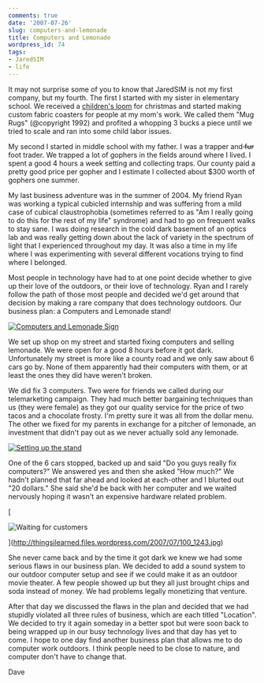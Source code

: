 ```yaml
---
comments: true
date: '2007-07-26'
slug: computers-and-lemonade
title: Computers and Lemonade
wordpress_id: 74
tags:
- JaredSIM
- life
---
```


It may not surprise some of you to know that JaredSIM is not my first company, but my fourth.  The first I started with my sister in elementary school.  We received a [children's loom](http://www.landofnod.com/family.aspx?c=8095&f=3052&pc=5000&srccd=g091) for christmas and started making custom fabric coasters for people at my mom's work.  We called them "Mug Rugs" (@copyright 1992) and profited a whopping 3 bucks a piece until we tried to scale and ran into some child labor issues.

My second I started in middle school with my father. I was a trapper and<strike> fur</strike> foot trader.  We trapped a lot of gophers in the fields around where I lived.  I spent a good 4 hours a week setting and collecting traps.  Our county paid a pretty good price per gopher and I estimate I collected about $300 worth of gophers one summer.

My last business adventure was in the summer of 2004.  My friend Ryan was working a typical cubicled internship and was suffering from a mild case of cubical claustrophobia (sometimes referred to as "Am I really going to do this for the rest of my life" syndrome) and had to go on frequent walks to stay sane.  I was doing research in the cold dark basement of an optics lab and was really getting down about the lack of variety in the spectrum of light that I experienced throughout my day.  It was also a time in my life where I was experimenting with several different vocations trying to find where I belonged.

Most people in technology have had to at one point decide whether to give up their love of the outdoors, or their love of technology.  Ryan and I rarely follow the path of those most people and decided we'd get around that decision by making a rare company that does technology outdoors.  Our business plan: a Computers and Lemonade stand!

[](http://thingsilearned.files.wordpress.com/2007/07/sign.jpg)


[![Computers and Lemonade Sign](http://thingsilearned.files.wordpress.com/2007/07/sign.jpg)](http://thingsilearned.files.wordpress.com/2007/07/sign.jpg)


We set up shop on my street and started fixing computers and selling lemonade.  We were open for a good 8 hours before it got dark.  Unfortunately my street is more like a county road and we only saw about 6 cars go by.  None of them apparently had their computers with them, or at least the ones they did have weren't broken.

We did fix 3 computers.  Two were for friends we called during our telemarketing campaign.  They had much better bargaining techniques than us  (they were female) as they got our quality service for the price of two tacos and a chocolate frosty.  I'm pretty sure it was all from the dollar menu.  The other we fixed for my parents in exchange for a pitcher of lemonade, an investment that didn't pay out as we never actually sold any lemonade.


[![Setting up the stand](http://thingsilearned.files.wordpress.com/2007/07/very-commited.jpg)](http://thingsilearned.files.wordpress.com/2007/07/very-commited.jpg)


One of the 6 cars stopped, backed up and said "Do you guys really fix computers?"  We answered yes and then she asked "How much?"  We hadn't planned that far ahead and looked at each-other and I blurted out "20 dollars."  She said she'd be back with her computer and we waited nervously hoping it wasn't an expensive hardware related problem.

[](http://thingsilearned.files.wordpress.com/2007/07/sign.jpg)



[


![Waiting for customers](http://thingsilearned.files.wordpress.com/2007/07/100_1243.jpg)



](http://thingsilearned.files.wordpress.com/2007/07/100_1243.jpg)

She never came back and by the time it got dark we knew we had some serious flaws in our business plan.  We decided to add a sound system to our outdoor computer setup and see if we could make it as an outdoor movie theater.  A few people showed up but they all just brought chips and soda instead of money.  We had problems legally monetizing that venture.

After that day we discussed the flaws in the plan and decided that we had stupidly violated all three rules of business, which are each titled "Location".  We decided to try it again someday in a better spot but were soon back to being wrapped up in our busy technology lives and that day has yet to come.  I hope to one day find another business plan that allows me to do computer work outdoors.  I think people need to be close to nature, and computer don't have to change that.


Dave
